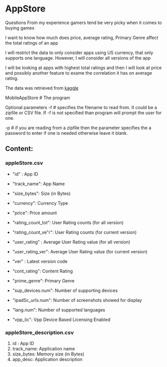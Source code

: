 # AppStore

Questions
From my experience gamers tend be very picky when it comes to buying games

I want to know how much does price, average rating, Primary Genre affect the total ratings of an app

I will restrict the data to only consider apps using US currency, that only supports one language. However, I will consider all versions of the app

I will be looking at apps with highest total ratings and then I will look at price and possibly another feature to exame the correlation it has on average rating.

The data was retrieved from [kaggle](https://www.kaggle.com/ramamet4/app-store-apple-data-set-10k-apps)

MobileAppStore  # The program

Optional parameters
-f # specifies the filename to read from. It could be a zipfile or CSV file. If -f is not specified than program will prompt the user for one.

-p # if you are reading from a zipfile then the parameter specifies the a password to enter if one is needed otherwise leave it blank.

## Content:
### appleStore.csv
- "id" : App ID

- "track_name": App Name

- "size_bytes": Size (in Bytes)

- "currency": Currency Type

- "price": Price amount

- "rating_count_tot": User Rating counts (for all version)

- "rating_count_ve"r": User Rating counts (for current version)

- "user_rating" : Average User Rating value (for all version)

- "user_rating_ver": Average User Rating value (for current version)

- "ver" : Latest version code

- "cont_rating": Content Rating

- "prime_genre": Primary Genre

- "sup_devices.num": Number of supporting devices

- "ipadSc_urls.num": Number of screenshots showed for display

- "lang.num": Number of supported languages

- "vpp_lic": Vpp Device Based Licensing Enabled

### appleStore_description.csv
1. id : App ID
2. track_name: Application name
3. size_bytes: Memory size (in Bytes)
4. app_desc: Application description


